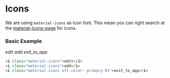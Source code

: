 # Icons

We are using `material-icons` as icon font. This mean you can right search at the <a href="https://material.io/icons/" target="_blank">material-icons-page</a> for icons.

### Basic Example

<i class="material-icons">edit</i>
<i class="material-icons">add</i>
<i class="material-icons olt-color--primary-01">exit_to_app</i>

````html
<i class="material-icons">edit</i>
<i class="material-icons">add</i>
<i class="material-icons olt-color--primary-01">exit_to_app</i>
````